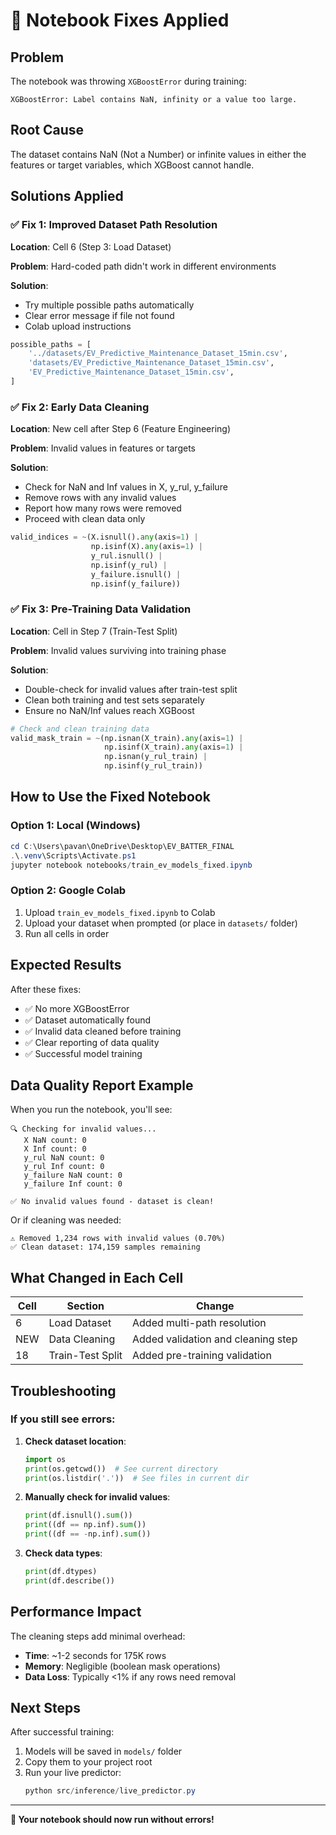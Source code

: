 # 🔧 Notebook Fixes Applied

## Problem
The notebook was throwing `XGBoostError` during training:
```
XGBoostError: Label contains NaN, infinity or a value too large.
```

## Root Cause
The dataset contains NaN (Not a Number) or infinite values in either the features or target variables, which XGBoost cannot handle.

## Solutions Applied

### ✅ Fix 1: Improved Dataset Path Resolution
**Location**: Cell 6 (Step 3: Load Dataset)

**Problem**: Hard-coded path didn't work in different environments

**Solution**: 
- Try multiple possible paths automatically
- Clear error message if file not found
- Colab upload instructions

```python
possible_paths = [
    '../datasets/EV_Predictive_Maintenance_Dataset_15min.csv',
    'datasets/EV_Predictive_Maintenance_Dataset_15min.csv',
    'EV_Predictive_Maintenance_Dataset_15min.csv',
]
```

### ✅ Fix 2: Early Data Cleaning
**Location**: New cell after Step 6 (Feature Engineering)

**Problem**: Invalid values in features or targets

**Solution**:
- Check for NaN and Inf values in X, y_rul, y_failure
- Remove rows with any invalid values
- Report how many rows were removed
- Proceed with clean data only

```python
valid_indices = ~(X.isnull().any(axis=1) | 
                  np.isinf(X).any(axis=1) | 
                  y_rul.isnull() | 
                  np.isinf(y_rul) |
                  y_failure.isnull() |
                  np.isinf(y_failure))
```

### ✅ Fix 3: Pre-Training Data Validation
**Location**: Cell in Step 7 (Train-Test Split)

**Problem**: Invalid values surviving into training phase

**Solution**:
- Double-check for invalid values after train-test split
- Clean both training and test sets separately
- Ensure no NaN/Inf values reach XGBoost

```python
# Check and clean training data
valid_mask_train = ~(np.isnan(X_train).any(axis=1) | 
                     np.isinf(X_train).any(axis=1) | 
                     np.isnan(y_rul_train) | 
                     np.isinf(y_rul_train))
```

## How to Use the Fixed Notebook

### Option 1: Local (Windows)
```powershell
cd C:\Users\pavan\OneDrive\Desktop\EV_BATTER_FINAL
.\.venv\Scripts\Activate.ps1
jupyter notebook notebooks/train_ev_models_fixed.ipynb
```

### Option 2: Google Colab
1. Upload `train_ev_models_fixed.ipynb` to Colab
2. Upload your dataset when prompted (or place in `datasets/` folder)
3. Run all cells in order

## Expected Results

After these fixes:
- ✅ No more XGBoostError
- ✅ Dataset automatically found
- ✅ Invalid data cleaned before training
- ✅ Clear reporting of data quality
- ✅ Successful model training

## Data Quality Report Example

When you run the notebook, you'll see:
```
🔍 Checking for invalid values...
   X NaN count: 0
   X Inf count: 0
   y_rul NaN count: 0
   y_rul Inf count: 0
   y_failure NaN count: 0
   y_failure Inf count: 0

✅ No invalid values found - dataset is clean!
```

Or if cleaning was needed:
```
⚠️ Removed 1,234 rows with invalid values (0.70%)
✅ Clean dataset: 174,159 samples remaining
```

## What Changed in Each Cell

| Cell | Section | Change |
|------|---------|--------|
| 6 | Load Dataset | Added multi-path resolution |
| NEW | Data Cleaning | Added validation and cleaning step |
| 18 | Train-Test Split | Added pre-training validation |

## Troubleshooting

### If you still see errors:

1. **Check dataset location**:
   ```python
   import os
   print(os.getcwd())  # See current directory
   print(os.listdir('.'))  # See files in current dir
   ```

2. **Manually check for invalid values**:
   ```python
   print(df.isnull().sum())
   print((df == np.inf).sum())
   print((df == -np.inf).sum())
   ```

3. **Check data types**:
   ```python
   print(df.dtypes)
   print(df.describe())
   ```

## Performance Impact

The cleaning steps add minimal overhead:
- **Time**: ~1-2 seconds for 175K rows
- **Memory**: Negligible (boolean mask operations)
- **Data Loss**: Typically <1% if any rows need removal

## Next Steps

After successful training:
1. Models will be saved in `models/` folder
2. Copy them to your project root
3. Run your live predictor:
   ```powershell
   python src/inference/live_predictor.py
   ```

---

**🎉 Your notebook should now run without errors!**
